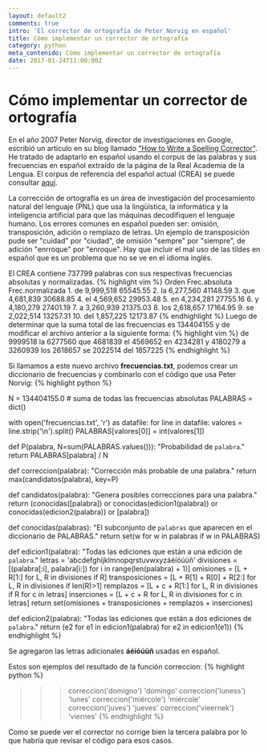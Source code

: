 ```yaml
---
layout: default2
comments: true
intro: 'El corrector de ortografía de Peter Norvig en español'
title: Cómo implementar un corrector de ortografía
category: python
meta_contenido: Cómo implementar un corrector de ortografía
date: 2017-01-24T11:00:00Z
---
```


<h1 class="centrar-titulo-blog">Cómo implementar un corrector de ortografía</h1>
<p>
    En el año 2007 Peter Norvig, director de investigaciones en Google, escribió un artículo en su blog 
    llamado <a href="http://norvig.com/spell-correct.html">"How to Write a 
    Spelling Corrector"</a>. He tratado de adaptarlo en español usando el corpus
    de las palabras y sus frecuencias en español extraído de la página de la Real Academia de la 
    Lengua. El corpus de referencia del español actual (CREA) se puede consultar 
    <a href="http://corpus.rae.es/lfrecuencias.html">aquí</a>.
</p>
<p>
    La corrección de ortografía es un área de investigación del procesamiento
    natural del lenguaje (PNL) que usa la lingüística, la informática y la 
    inteligencia artificial para que las máquinas decodifiquen el lenguaje humano.
    Los errores comunes en español pueden ser: omisión, transposición, adición
    o remplazo de letras. Un ejemplo de transposición pude ser "cuidad" por "ciudad",
    de omisión "sempre" por "siempre", de adición "enrroque" por "enroque". Hay que
    incluir el mal uso de las tildes en español que es un problema que no se ve
    en el idioma inglés.
</p>
El CREA contiene 737799 palabras con sus respectivas
frecuencias absolutas y normalizadas.
{% highlight vim %}
Orden	Frec.absoluta 	 Frec.normalizada 
     1.	de	9,999,518 	 65545.55 
     2.	la	6,277,560 	 41148.59 
     3.	que 	4,681,839 	 30688.85 
     4.	el	4,569,652 	 29953.48 
     5.	en	4,234,281 	 27755.16 
     6.	y	4,180,279 	 27401.19 
     7.	a	3,260,939 	 21375.03 
     8.	los	2,618,657 	 17164.95 
     9.	se	2,022,514 	 13257.31 
    10.	del	1,857,225 	 12173.87 
{% endhighlight %}
Luego de determinar que la suma total de las frecuencias es 134404155 y de modificar
el archivo anterior a la siguiente forma:
{% highlight vim %}
de 9999518
la 6277560
que 4681839
el 4569652
en 4234281
y 4180279
a 3260939
los 2618657
se 2022514
del 1857225
{% endhighlight %}

Si llamamos a este nuevo archivo **frecuencias.txt**, podemos crear un 
diccionario de frecuencias y combinarlo con el código que usa Peter Norvig:
{% highlight python %}

N = 134404155.0 # suma de todas  las frecuencias absolutas
PALABRAS = dict()

with open('frecuencias.txt', 'r') as datafile:
    for line in datafile:
        valores = line.strip('\n').split()
        PALABRAS[valores[0]] = int(valores[1])

def P(palabra, N=sum(PALABRAS.values())): 
    "Probabilidad de `palabra`."
    return PALABRAS[palabra] / N

def correccion(palabra): 
    "Corrección más probable de una palabra."
    return max(candidatos(palabra), key=P)

def candidatos(palabra): 
    "Genera posibles correcciones para una palabra."
    return (conocidas([palabra]) or conocidas(edicion1(palabra)) or conocidas(edicion2(palabra)) or [palabra])

def conocidas(palabras): 
    "El subconjunto de `palabras` que aparecen en el diccionario de PALABRAS."
    return set(w for w in palabras if w in PALABRAS)

def edicion1(palabra):
    "Todas las ediciones que están a una edición de `palabra`."
    letras    = 'abcdefghijklmnopqrstuvwxyzáéíóúüñ'
    divisiones     = [(palabra[:i], palabra[i:])    for i in range(len(palabra) + 1)]
    omisiones    = [L + R[1:]               for L, R in divisiones if R]
    transposiciones = [L + R[1] + R[0] + R[2:] for L, R in divisiones if len(R)>1]
    remplazos   = [L + c + R[1:]           for L, R in divisiones if R for c in letras]
    inserciones    = [L + c + R               for L, R in divisiones for c in letras]
    return set(omisiones + transposiciones + remplazos + inserciones)

def edicion2(palabra): 
    "Todas las ediciones que están a dos ediciones de `palabra`."
    return (e2 for e1 in edicion1(palabra) for e2 in edicion1(e1))
{% endhighlight %}

Se agregaron las letras adicionales **áéíóúüñ** usadas en español.

Estos son ejemplos del resultado de la función correccion:
{% highlight python %}
>>> correccion('domigno')
'domingo'
>>> correccion('luness')
'lunes'
>>> correccion('miércole')
'miércole'
>>> correccion('juves')
'jueves'
>>> correccion('vieernek')
'viernes'
{% endhighlight %}

Como se puede ver el corrector no corrige bien la tercera palabra por lo que
habría que revisar el código para esos casos.
